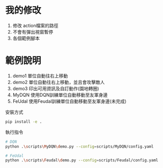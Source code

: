 # 我的修改

1. 修改 action檔案的路徑
2. 不會有彈出視窗暫停
3. 各個範例腳本

# 範例說明

1. demo1 單位自動往右上移動
2. demo2 單位自動往右上移動，並且會攻擊敵人
3. demo3 印出可用資訊及自訂動作(園地轉圈)
4. MyDQN 使用DQN訓練單位自動移動至友軍身邊
5. FeUdal 使用Feudal訓練單位自動移動至友軍身邊(未完成)

安裝方式
```bash
pip install -e .
```

執行指令
```bash
# DQN
python .\scripts\MyDQN\demo.py --config=scripts/MyDQN/config.yaml

# FeUdal
python .\scripts\Feudal\demo.py --config=scripts/Feudal/config.yaml
```


